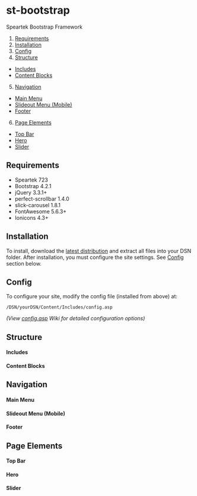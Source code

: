 # st-bootstrap
Speartek Bootstrap Framework

1. [Requirements](#requirements)
2. [Installation](#installation)
3. [Config](#config)
4. [Structure](#structure)
  - [Includes](#includes)
  - [Content Blocks](#content-blocks)
5. [Navigation](#navigation)
  - [Main Menu](#main-menu)
  - [Slideout Menu (Mobile)](#slideout-menu-mobile)
  - [Footer](#footer)
6. [Page Elements](#page-elements)
  - [Top Bar](#top-bar)
  - [Hero](#hero)
  - [Slider](#slider)

## Requirements
- Speartek 723
- Bootstrap 4.2.1
- jQuery 3.3.1+
- perfect-scrollbar 1.4.0
- slick-carousel 1.8.1
- FontAwesome 5.6.3+
- Ionicons 4.3+

## Installation
To install, download the [latest distribution](#download) and extract all files into your DSN folder.
After installation, you must configure the site settings. See [Config](#Config) section below.

## Config
To configure your site, modify the config file (installed from above) at:

```/DSN/yourDSN/Content/Includes/config.asp```

<i>(View [config.asp](#) Wiki for detailed configuration options)</i>

## Structure
#### Includes
#### Content Blocks

## Navigation
#### Main Menu
#### Slideout Menu (Mobile)
#### Footer

## Page Elements
#### Top Bar
#### Hero
#### Slider
